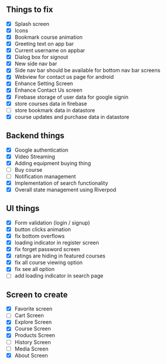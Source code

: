 ## Things to fix

- [x] Splash screen
- [x] Icons
- [x] Bookmark course animation
- [x] Greeting text on app bar
- [x] Current username on appbar
- [x] Dialog box for signout
- [x] New side nav bar
- [x] Side nav bar should be available for bottom nav bar screens
- [x] Webview for contact us page for android
- [x] Enhance Setting Screen
- [x] Enhance Contact Us screen
- [x] Firebase storage of user data for google signin
- [x] store courses data in firebase
- [ ] store bookmark data in datastore
- [x] course updates and purchase data in datastore

## Backend things

- [x] Google authentication
- [x] Video Streaming
- [x] Adding equipment buying thing
- [ ] Buy course
- [ ] Notification management
- [x] Implementation of search functionality
- [x] Overall state management using Riverpod

## UI things

- [x] Form validation (login / signup)
- [x] button clicks animation
- [x] fix bottom overflows
- [x] loading indicator in register screen
- [x] fix forget password screen
- [x] ratings are hiding in featured courses
- [x] fix all course viewing option
- [x] fix see all option
- [ ] add loading indicator in search page

## Screen to create

- [x] Favorite screen
- [ ] Cart Screen
- [x] Explore Screen
- [x] Course Screen
- [x] Products Screen
- [ ] History Screen
- [ ] Media Screen
- [x] About Screen

